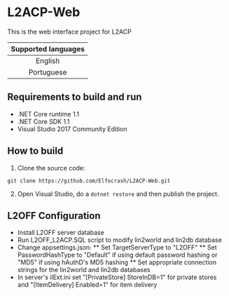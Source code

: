# L2ACP-Web
This is the web interface project for L2ACP

|  Supported languages        |
|:-------------:|
| English |
| Portuguese |

## Requirements to build and run
* .NET Core runtime 1.1
* .NET Core SDK 1.1
* Visual Studio 2017 Community Edition

## How to build
1. Clone the source code:
```
git clone https://github.com/Elfocrash/L2ACP-Web.git
```
2. Open Visual Studio, do a `dotnet restore` and then publish the project.

## L2OFF Configuration
* Install L2OFF server database
* Run L2OFF_L2ACP.SQL script to modify lin2world and lin2db database
* Change appsettings.json:
** Set TargetServerType to "L2OFF"
** Set PasswordHashType to "Default" if using default password hashing or "MD5" if using hAuthD's MD5 hashing
** Set appropriate connection strings for the lin2world and lin2db databases
* In server's ilExt.ini set "[PrivateStore] StoreInDB=1" for private stores and "[ItemDelivery] Enabled=1" for item delivery